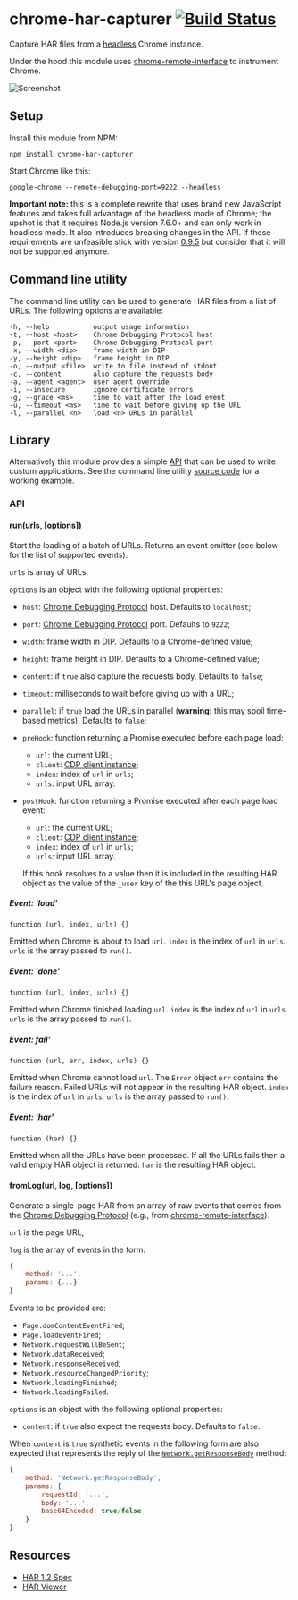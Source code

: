 chrome-har-capturer    [![Build Status](https://travis-ci.org/cyrus-and/chrome-har-capturer.svg?branch=master)](https://travis-ci.org/cyrus-and/chrome-har-capturer)
===================

Capture HAR files from a [headless] Chrome instance.

Under the hood this module uses [chrome-remote-interface] to instrument Chrome.

[headless]: https://www.chromestatus.com/feature/5678767817097216

![Screenshot](http://i.imgur.com/HoDaGr3.png)

Setup
-----

Install this module from NPM:

    npm install chrome-har-capturer

Start Chrome like this:

    google-chrome --remote-debugging-port=9222 --headless

**Important note:** this is a complete rewrite that uses brand new JavaScript
features and takes full advantage of the headless mode of Chrome; the upshot is
that it requires Node.js version 7.6.0+ and can only work in headless mode. It
also introduces breaking changes in the API. If these requirements are
unfeasible stick with version [0.9.5] but consider that it will not be supported
anymore.

[0.9.5]: https://github.com/cyrus-and/chrome-har-capturer/releases/tag/v0.9.5

Command line utility
--------------------

The command line utility can be used to generate HAR files from a list of
URLs. The following options are available:

    -h, --help           output usage information
    -t, --host <host>    Chrome Debugging Protocol host
    -p, --port <port>    Chrome Debugging Protocol port
    -x, --width <dip>    frame width in DIP
    -y, --height <dip>   frame height in DIP
    -o, --output <file>  write to file instead of stdout
    -c, --content        also capture the requests body
    -a, --agent <agent>  user agent override
    -i, --insecure       ignore certificate errors
    -g, --grace <ms>     time to wait after the load event
    -u, --timeout <ms>   time to wait before giving up the URL
    -l, --parallel <n>   load <n> URLs in parallel

Library
-------

Alternatively this module provides a simple [API](#api) that can be used to
write custom applications. See the command line utility [source code] for a
working example.

[source code]: https://github.com/cyrus-and/chrome-har-capturer/blob/master/bin/cli.js

### API

#### run(urls, [options])

Start the loading of a batch of URLs. Returns an event emitter (see below for
the list of supported events).

`urls` is array of URLs.

`options` is an object with the following optional properties:

- `host`: [Chrome Debugging Protocol] host. Defaults to `localhost`;
- `port`: [Chrome Debugging Protocol] port. Defaults to `9222`;
- `width`: frame width in DIP. Defaults to a Chrome-defined value;
- `height`: frame height in DIP. Defaults to a Chrome-defined value;
- `content`: if `true` also capture the requests body. Defaults to `false`;
- `timeout`: milliseconds to wait before giving up with a URL;
- `parallel`: if `true` load the URLs in parallel (**warning:** this may spoil
  time-based metrics). Defaults to `false`;
- `preHook`: function returning a Promise executed before each page load:
    - `url`: the current URL;
    - `client`: [CDP client instance];
    - `index`: index of `url` in `urls`;
    - `urls`: input URL array.
- `postHook`: function returning a Promise executed after each page load event:
    - `url`: the current URL;
    - `client`: [CDP client instance];
    - `index`: index of `url` in `urls`;
    - `urls`: input URL array.

    If this hook resolves to a value then it is included in the resulting HAR
    object as the value of the `_user` key of the this URL's page object.

[CDP client instance]: https://github.com/cyrus-and/chrome-remote-interface#class-cdp

##### Event: 'load'

    function (url, index, urls) {}

Emitted when Chrome is about to load `url`. `index` is the index of `url` in
`urls`. `urls` is the array passed to `run()`.

##### Event: 'done'

    function (url, index, urls) {}

Emitted when Chrome finished loading `url`. `index` is the index of `url` in
`urls`. `urls` is the array passed to `run()`.

##### Event: fail'

    function (url, err, index, urls) {}

Emitted when Chrome cannot load `url`. The `Error` object `err` contains the
failure reason. Failed URLs will not appear in the resulting HAR object. `index`
is the index of `url` in `urls`. `urls` is the array passed to `run()`.

##### Event: 'har'

    function (har) {}

Emitted when all the URLs have been processed. If all the URLs fails then a
valid empty HAR object is returned. `har` is the resulting HAR object.

#### fromLog(url, log, [options])

Generate a single-page HAR from an array of raw events that comes from the
[Chrome Debugging Protocol] (e.g., from [chrome-remote-interface]).

`url` is the page URL;

`log` is the array of events in the form:

```js
{
    method: '...',
    params: {...}
}
```

Events to be provided are:

- `Page.domContentEventFired`;
- `Page.loadEventFired`;
- `Network.requestWillBeSent`;
- `Network.dataReceived`;
- `Network.responseReceived`;
- `Network.resourceChangedPriority`;
- `Network.loadingFinished`;
- `Network.loadingFailed`.

`options` is an object with the following optional properties:
- `content`: if `true` also expect the requests body. Defaults to `false`.

When `content` is `true` synthetic events in the following form are also
expected that represents the reply of the [`Network.getResponseBody`] method:

```js
{
    method: 'Network.getResponseBody',
    params: {
        requestId: '...',
        body: '...',
        base64Encoded: true/false
    }
}
```

[`Network.getResponseBody`]: https://chromedevtools.github.io/devtools-protocol/tot/Network/#method-getResponseBody

Resources
---------

- [HAR 1.2 Spec](http://www.softwareishard.com/blog/har-12-spec/)
- [HAR Viewer](http://www.softwareishard.com/blog/har-viewer/)

[Chrome Debugging Protocol]: https://developer.chrome.com/devtools/docs/debugger-protocol
[chrome-remote-interface]: https://github.com/cyrus-and/chrome-remote-interface
